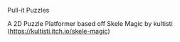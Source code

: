 Pull-it Puzzles

A 2D Puzzle Platformer based off Skele Magic by kultisti (https://kultisti.itch.io/skele-magic)
